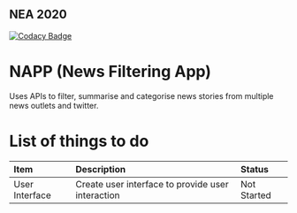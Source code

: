 ## NEA 2020
[![Codacy Badge](https://api.codacy.com/project/badge/Grade/69fd554ec2bb488ba601035fc04d4110)](https://www.codacy.com?utm_source=github.com&amp;utm_medium=referral&amp;utm_content=orynamg/nea2020&amp;utm_campaign=Badge_Grade)

# NAPP (News Filtering App)
Uses APIs to filter, summarise and categorise news stories from multiple news outlets and twitter.

# List of things to do
|Item|Description|Status|
|:---|:----------|:-----|
|User Interface|Create user interface to provide user interaction|Not Started|
